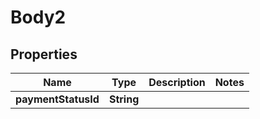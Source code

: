 

# Body2


## Properties

Name | Type | Description | Notes
------------ | ------------- | ------------- | -------------
**paymentStatusId** | **String** |  | 



